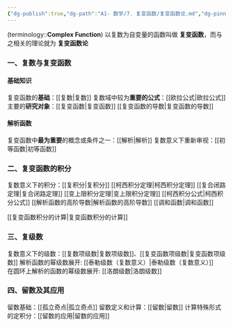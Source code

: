 ```yaml
---
{"dg-publish":true,"dg-path":"A1- 数学/7. 复变函数/复变函数论.md","dg-pinned":true,"tags":["Subject"],"permalink":"/A1- 数学/7. 复变函数/复变函数论/","pinned":true,"dgPassFrontmatter":true,"noteIcon":"","created":"2024-10-03T22:43:02.000+08:00","updated":"2025-04-14T18:25:19.663+08:00"}
---
```



(terminology::**Complex Function**)
以复数为自变量的函数叫做 **复变函数**，而与之相关的理论就为 **复变函数论**
### 一、复数与复变函数
#### 基础知识
复变函数的**基础**：[[复数\|复数]]
复数域中较为**重要的公式**：[[欧拉公式\|欧拉公式]]
主要的**研究对象**：[[复变函数\|复变函数]]
[[复变函数的导数\|复变函数的导数]]

#### 解析函数
复变函数中**最为重要**的概念或条件之一：[[解析\|解析]]
复数意义下重新审视：[[初等函数\|初等函数]]

### 二、复变函数的积分
复数意义下的积分：[[复积分\|复积分]]
[[柯西积分定理\|柯西积分定理]]
[[复合闭路定理\|复合闭路定理]]
[[变上限积分定理\|变上限积分定理]]
[[柯西积分公式\|柯西积分公式]]
[[解析函数的高阶导数\|解析函数的高阶导数]]
[[调和函数\|调和函数]]

[[复变函数积分的计算\|复变函数积分的计算]]
### 三、复级数
复数意义下的级数：[[复数项级数\|复数项级数]]、[[复变函数项级数\|复变函数项级数]]
解析函数的幂级数展开: [[泰勒级数（复数意义）\|泰勒级数（复数意义）]]      
在圆环上解析的函数的幂级数展开: [[洛朗级数\|洛朗级数]]  

### 四、留数及其应用
留数基础：[[孤立奇点\|孤立奇点]]
留数定义和计算：[[留数\|留数]]
计算特殊形式的定积分：[[留数的应用\|留数的应用]]

